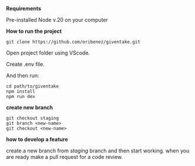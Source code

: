 **Requirements**

Pre-installed Node v.20 on your computer



**How to run the project**
```
git clone https://github.com/oribenez/giventake.git
```
Open project folder using VScode.

Create .env file.

And then run:
```
cd path/to/giventake
npm install
npm run dev
```

**create new branch**
```
git checkout staging
git branch <new-name>
git checkout <new-name>
```

**how to develop a feature**

create a new branch from *staging* branch and then start working.
when you are ready make a pull request for a code review.
